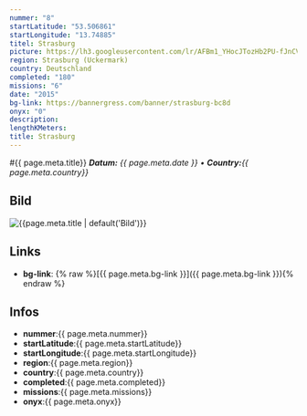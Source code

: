 ```yaml
---
nummer: "8"
startLatitude: "53.506861"
startLongitude: "13.74885"
titel: Strasburg
picture: https://lh3.googleusercontent.com/lr/AFBm1_YHocJTozHb2PU-fJnCVyoQax-cIniAru54mWUt9ry7Oh_tZXJW0crVqMsdoJIggwlOWMXY3x05rx9r_ICDMQaOvtTR9AAY2PmWTQUaSdGGxyfTTYBxC0jjzfKFKq9F25iMqOAs3JAdTyb0mywDPDWoNGSQjvSaYrNJ1xGrAMf61Rzb1GpWCmA3tB6Ab6nexYNiQ7aw9vJcVkqE3RfMmXyHEfXyFbdr4B-ztgyr0Q1b3xU0adIw-TG1ls8xxse_whQwYP-c-hpNVcnIQHWCiHcbWMlwuMQM0r1qkJIkeVErdvXigtewwlVges64iii2PIR0H9t1KySKMOfqe8s2SQBg_VX0Bip7sQBMGJCdO7sEiH3cOWDEUwj_N_lZrn9L1Qf_aMd6iw99m2kW55ku02a1PeSPYTdLCgaYUNS8sYxXYxuVVZ2y2S-PZ1fW52ErYWvwtMnrsdQhMWGy_4gZAgZWimqJoba3g8Dj3rR9GmGdbGyjoNynVhSyxNK7JyUezNBQMkAr7vHHqM3kaq7JeGsPkA50q8QRHpDbfCvwhq5f6exgudqNF6BOEgMkCk37W-8gajx5hu7wDZT0XslQdxHNsMhTRuA0cz5ed-Fz_XgOiyu42j2ap1FO0pOmIzRi8jGqCPO1DuehQNDXdeE8QLNi6JbIrfKWGQd6KiY2926fCtK7Dy3VeKxBHvMWdiZDDyP6hYapvhvCVfawsdx7RcNjEkpc5Akqun3S9Q10p6H5ysk9RY_VfXddIykpW84U274hTPH5zWrOiguT5TLk9alTipUCA5zJJT2fErEZ0s4JgjNleyhV1zp8Bu8YEuj8A2O9ph0xjN_a12U7X9IaGK9pjHEkv8s
region: Strasburg (Uckermark)
country: Deutschland
completed: "180"
missions: "6"
date: "2015"
bg-link: https://bannergress.com/banner/strasburg-bc8d
onyx: "0"
description: 
lengthKMeters: 
title: Strasburg
---
```


#{{ page.meta.title}}
_**Datum:** {{ page.meta.date }} • **Country:**{{ page.meta.country}}_

## Bild
![{{page.meta.title | default('Bild')}}]({{page.meta.picture}})

## Links
- **bg-link**: {% raw %}[{{ page.meta.bg-link }}]({{ page.meta.bg-link }}){% endraw %}

## Infos
- **nummer**:{{ page.meta.nummer}}
- **startLatitude**:{{ page.meta.startLatitude}}
- **startLongitude**:{{ page.meta.startLongitude}}
- **region**:{{ page.meta.region}}
- **country**:{{ page.meta.country}}
- **completed**:{{ page.meta.completed}}
- **missions**:{{ page.meta.missions}}
- **onyx**:{{ page.meta.onyx}}

